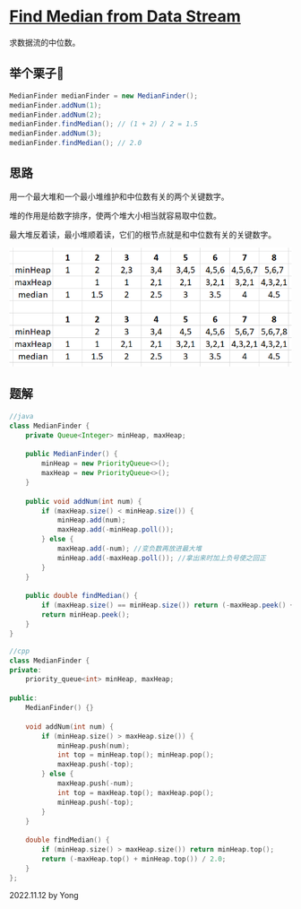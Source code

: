 # [Find Median from Data Stream](https://leetcode.com/problems/find-median-from-data-stream/)

求数据流的中位数。

## 举个栗子🌰
```java
MedianFinder medianFinder = new MedianFinder();
medianFinder.addNum(1);
medianFinder.addNum(2);
medianFinder.findMedian(); // (1 + 2) / 2 = 1.5
medianFinder.addNum(3);
medianFinder.findMedian(); // 2.0
```

## 思路

用一个最大堆和一个最小堆维护和中位数有关的两个关键数字。

堆的作用是给数字排序，使两个堆大小相当就容易取中位数。

最大堆反着读，最小堆顺着读，它们的根节点就是和中位数有关的关键数字。

![p295](/pictures/p295.jpg)

## 题解

```java
//java
class MedianFinder {
    private Queue<Integer> minHeap, maxHeap;

    public MedianFinder() {
        minHeap = new PriorityQueue<>();
        maxHeap = new PriorityQueue<>();
    }

    public void addNum(int num) {
        if (maxHeap.size() < minHeap.size()) {
            minHeap.add(num);
            maxHeap.add(-minHeap.poll());
        } else {
            maxHeap.add(-num); //变负数再放进最大堆
            minHeap.add(-maxHeap.poll()); //拿出来时加上负号使之回正
        }
    }

    public double findMedian() {
        if (maxHeap.size() == minHeap.size()) return (-maxHeap.peek() + minHeap.peek()) / 2.0;
        return minHeap.peek();
    }
}
```

```cpp
//cpp
class MedianFinder {
private:
    priority_queue<int> minHeap, maxHeap;

public:
    MedianFinder() {}
    
    void addNum(int num) {
        if (minHeap.size() > maxHeap.size()) {
            minHeap.push(num);
            int top = minHeap.top(); minHeap.pop();
            maxHeap.push(-top);
        } else {
            maxHeap.push(-num);
            int top = maxHeap.top(); maxHeap.pop();
            minHeap.push(-top);
        }
    }
    
    double findMedian() {
        if (minHeap.size() > maxHeap.size()) return minHeap.top();
        return (-maxHeap.top() + minHeap.top()) / 2.0;
    }
};
```

2022.11.12 by Yong